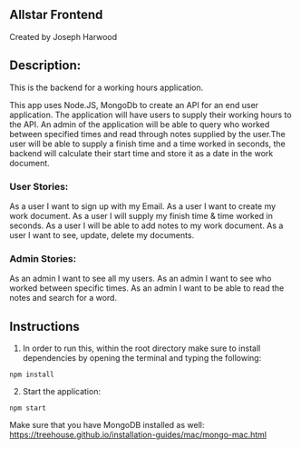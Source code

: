 ## Allstar Frontend
Created by Joseph Harwood

## Description:

This is the backend for a working hours application.

This app uses Node.JS, MongoDb to create an API for an end user application. The
application will have users to supply their working hours to the API.
An admin of the application will be able to query who worked between specified
times and read through notes supplied by the user.The user will be able to supply a finish
time and a time worked in seconds, the backend will calculate their start time and store it
as a date in the work document.

### User Stories:
As a user I want to sign up with my Email.
As a user I want to create my work document.
As a user I will supply my finish time & time worked in seconds.
As a user I will be able to add notes to my work document.
As a user I want to see, update, delete my documents.
### Admin Stories:
As an admin I want to see all my users.
As an admin I want to see who worked between specific times.
As an admin I want to be able to read the notes and search for a word.

## Instructions
1) In order to run this, within the root directory make sure to install
dependencies by opening the terminal and typing the following:

  `npm install`

2) Start the application:

  `npm start`

Make sure that you have MongoDB installed as well:
https://treehouse.github.io/installation-guides/mac/mongo-mac.html
